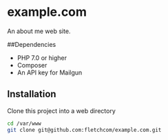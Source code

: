 # example.com

An about me web site.

##Dependencies

* PHP 7.0 or higher
* Composer
* An API key for Mailgun

## Installation

Clone this project into a web directory
```sh
cd /var/www
git clone git@github.com:fletchcom/example.com.git
